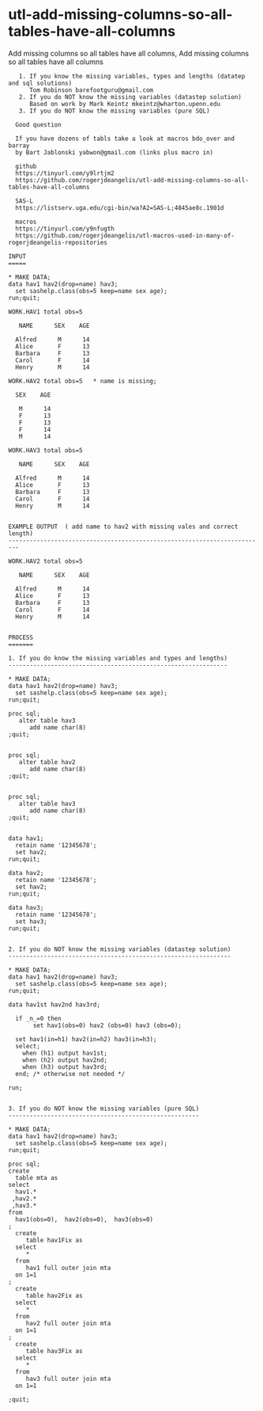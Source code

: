 # utl-add-missing-columns-so-all-tables-have-all-columns
Add missing columns so all tables have all columns,
    Add missing columns so all tables have all columns                                                                    
                                                                                                                          
       1. If you know the missing variables, types and lengths (datatep and sql solutions)                                
          Tom Robinson barefootguru@gmail.com                                                                             
       2. If you do NOT know the missing variables (datastep solution)                                                    
          Based on work by Mark Keintz mkeintz@wharton.upenn.edu                                                          
       3. If you do NOT know the missing variables (pure SQL)                                                             
                                                                                                                          
      Good question                                                                                                       
                                                                                                                          
      If you have dozens of tabls take a look at macros bdo_over and barray                                               
      by Bart Jablonski yabwon@gmail.com (links plus macro in)                                                            
                                                                                                                          
      github                                                                                                              
      https://tinyurl.com/y9lrtjm2                                                                                        
      https://github.com/rogerjdeangelis/utl-add-missing-columns-so-all-tables-have-all-columns                           
                                                                                                                          
      SAS-L                                                                                                               
      https://listserv.uga.edu/cgi-bin/wa?A2=SAS-L;4845ae8c.1901d                                                         
                                                                                                                          
      macros                                                                                                              
      https://tinyurl.com/y9nfugth                                                                                        
      https://github.com/rogerjdeangelis/utl-macros-used-in-many-of-rogerjdeangelis-repositories                          
                                                                                                                          
    INPUT                                                                                                                 
    =====                                                                                                                 
                                                                                                                          
    * MAKE DATA;                                                                                                          
    data hav1 hav2(drop=name) hav3;                                                                                       
      set sashelp.class(obs=5 keep=name sex age);                                                                         
    run;quit;                                                                                                             
                                                                                                                          
    WORK.HAV1 total obs=5                                                                                                 
                                                                                                                          
       NAME      SEX    AGE                                                                                               
                                                                                                                          
      Alfred      M      14                                                                                               
      Alice       F      13                                                                                               
      Barbara     F      13                                                                                               
      Carol       F      14                                                                                               
      Henry       M      14                                                                                               
                                                                                                                          
    WORK.HAV2 total obs=5   * name is missing;                                                                            
                                                                                                                          
      SEX    AGE                                                                                                          
                                                                                                                          
       M      14                                                                                                          
       F      13                                                                                                          
       F      13                                                                                                          
       F      14                                                                                                          
       M      14                                                                                                          
                                                                                                                          
    WORK.HAV3 total obs=5                                                                                                 
                                                                                                                          
       NAME      SEX    AGE                                                                                               
                                                                                                                          
      Alfred      M      14                                                                                               
      Alice       F      13                                                                                               
      Barbara     F      13                                                                                               
      Carol       F      14                                                                                               
      Henry       M      14                                                                                               
                                                                                                                          
                                                                                                                          
    EXAMPLE OUTPUT  ( add name to hav2 with missing vales and correct length)                                             
    -------------------------------------------------------------------------                                             
                                                                                                                          
    WORK.HAV2 total obs=5                                                                                                 
                                                                                                                          
       NAME      SEX    AGE                                                                                               
                                                                                                                          
      Alfred      M      14                                                                                               
      Alice       F      13                                                                                               
      Barbara     F      13                                                                                               
      Carol       F      14                                                                                               
      Henry       M      14                                                                                               
                                                                                                                          
                                                                                                                          
    PROCESS                                                                                                               
    =======                                                                                                               
                                                                                                                          
    1. If you do know the missing variables and types and lengths)                                                        
    --------------------------------------------------------------                                                        
                                                                                                                          
    * MAKE DATA;                                                                                                          
    data hav1 hav2(drop=name) hav3;                                                                                       
      set sashelp.class(obs=5 keep=name sex age);                                                                         
    run;quit;                                                                                                             
                                                                                                                          
    proc sql;                                                                                                             
       alter table hav3                                                                                                   
          add name char(8)                                                                                                
    ;quit;                                                                                                                
                                                                                                                          
                                                                                                                          
    proc sql;                                                                                                             
       alter table hav2                                                                                                   
          add name char(8)                                                                                                
    ;quit;                                                                                                                
                                                                                                                          
                                                                                                                          
    proc sql;                                                                                                             
       alter table hav3                                                                                                   
          add name char(8)                                                                                                
    ;quit;                                                                                                                
                                                                                                                          
                                                                                                                          
    data hav1;                                                                                                            
      retain name '12345678';                                                                                             
      set hav2;                                                                                                           
    run;quit;                                                                                                             
                                                                                                                          
    data hav2;                                                                                                            
      retain name '12345678';                                                                                             
      set hav2;                                                                                                           
    run;quit;                                                                                                             
                                                                                                                          
    data hav3;                                                                                                            
      retain name '12345678';                                                                                             
      set hav3;                                                                                                           
    run;quit;                                                                                                             
                                                                                                                          
                                                                                                                          
    2. If you do NOT know the missing variables (datastep solution)                                                       
    ---------------------------------------------------------------                                                       
                                                                                                                          
    * MAKE DATA;                                                                                                          
    data hav1 hav2(drop=name) hav3;                                                                                       
      set sashelp.class(obs=5 keep=name sex age);                                                                         
    run;quit;                                                                                                             
                                                                                                                          
    data hav1st hav2nd hav3rd;                                                                                            
                                                                                                                          
      if _n_=0 then                                                                                                       
           set hav1(obs=0) hav2 (obs=0) hav3 (obs=0);                                                                     
                                                                                                                          
      set hav1(in=h1) hav2(in=h2) hav3(in=h3);                                                                            
      select;                                                                                                             
        when (h1) output hav1st;                                                                                          
        when (h2) output hav2nd;                                                                                          
        when (h3) output hav3rd;                                                                                          
      end; /* otherwise not needed */                                                                                     
                                                                                                                          
    run;                                                                                                                  
                                                                                                                          
                                                                                                                          
    3. If you do NOT know the missing variables (pure SQL)                                                                
    ------------------------------------------------------                                                                
                                                                                                                          
    * MAKE DATA;                                                                                                          
    data hav1 hav2(drop=name) hav3;                                                                                       
      set sashelp.class(obs=5 keep=name sex age);                                                                         
    run;quit;                                                                                                             
                                                                                                                          
    proc sql;                                                                                                             
    create                                                                                                                
      table mta as                                                                                                        
    select                                                                                                                
      hav1.*                                                                                                              
     ,hav2.*                                                                                                              
     ,hav3.*                                                                                                              
    from                                                                                                                  
      hav1(obs=0),  hav2(obs=0),  hav3(obs=0)                                                                             
    ;                                                                                                                     
      create                                                                                                              
         table hav1Fix as                                                                                                 
      select                                                                                                              
         *                                                                                                                
      from                                                                                                                
         hav1 full outer join mta                                                                                         
      on 1=1                                                                                                              
    ;                                                                                                                     
      create                                                                                                              
         table hav2Fix as                                                                                                 
      select                                                                                                              
         *                                                                                                                
      from                                                                                                                
         hav2 full outer join mta                                                                                         
      on 1=1                                                                                                              
    ;                                                                                                                     
      create                                                                                                              
         table hav3Fix as                                                                                                 
      select                                                                                                              
         *                                                                                                                
      from                                                                                                                
         hav3 full outer join mta                                                                                         
      on 1=1                                                                                                              
                                                                                                                          
    ;quit;                                                                                                                
                                                                                                                          
                                                                                                                          
